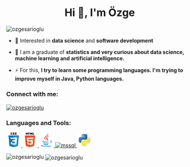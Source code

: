 <h1 align="center">Hi 👋, I'm Özge</h1>
<p align="left"> <img src="https://komarev.com/ghpvc/?username=ozgesarioglu&label=Profile%20views&color=0e75b6&style=flat" alt="ozgesarioglu" /> </p>

- 🔭
Interested in **data science** and **software development**

- 🌱 I am a graduate of **statistics and very curious about data science, machine learning and artificial intelligence.**

- ⚡ For this, **I try to learn some programming languages. I'm trying to improve myself in Java, Python languages.**

<h3 align="left">Connect with me:</h3>
<p align="left">
<a href="https://linkedin.com/in/ozgesarioglu" target="blank"><img align="center" src="https://raw.githubusercontent.com/rahuldkjain/github-profile-readme-generator/master/src/images/icons/Social/linked-in-alt.svg" alt="ozgesarioglu" height="30" width="40" /></a>
</p>


<h3 align="left">Languages and Tools:</h3>
<p align="left"> <a href="https://www.w3schools.com/css/" target="_blank" rel="noreferrer"> <img src="https://raw.githubusercontent.com/devicons/devicon/master/icons/css3/css3-original-wordmark.svg" alt="css3" width="40" height="40"/> </a> <a href="https://www.w3.org/html/" target="_blank" rel="noreferrer"> <img src="https://raw.githubusercontent.com/devicons/devicon/master/icons/html5/html5-original-wordmark.svg" alt="html5" width="40" height="40"/> </a> <a href="https://www.java.com" target="_blank" rel="noreferrer"> <img src="https://raw.githubusercontent.com/devicons/devicon/master/icons/java/java-original.svg" alt="java" width="40" height="40"/> </a> <a  <a href="https://www.microsoft.com/en-us/sql-server" target="_blank" rel="noreferrer"> <img src="https://www.svgrepo.com/show/303229/microsoft-sql-server-logo.svg" alt="mssql" width="40" height="40"/> </a>  </a> <a href="https://www.python.org" target="_blank" rel="noreferrer"> <img src="https://raw.githubusercontent.com/devicons/devicon/master/icons/python/python-original.svg" alt="python" width="40" height="40"/> </a> </p>

<p><img align="left" src="https://github-readme-stats.vercel.app/api/top-langs?username=ozgesarioglu&show_icons=true&locale=en&layout=compact" alt="ozgesarioglu" /></p>

<p>&nbsp;<img align="center" src="https://github-readme-stats.vercel.app/api?username=ozgesarioglu&show_icons=true&locale=en" alt="ozgesarioglu" /></p>
